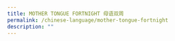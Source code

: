 ```yaml
---
title: MOTHER TONGUE FORTNIGHT 母语双周
permalink: /chinese-language/mother-tongue-fortnight
description: ""
---
```

